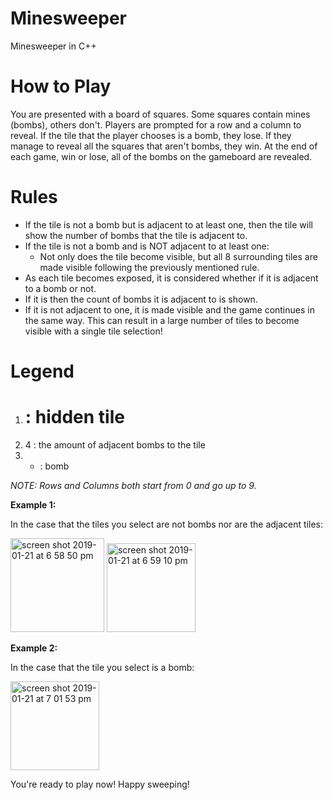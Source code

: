 # Minesweeper
Minesweeper in C++

# How to Play
You are presented with a board of squares. Some squares contain mines (bombs), others don't. 
Players are prompted for a row and a column to reveal. If the tile that the player chooses is a bomb, they lose. If they manage to reveal all the squares that aren't bombs, they win. At the end of each game, win or lose, all of the bombs on the gameboard are revealed.

# Rules
* If the tile is not a bomb but is adjacent to at least one, then the tile will show the number of bombs that the tile is adjacent to.
* If the tile is not a bomb and is NOT adjacent to at least one:
     * Not only does the tile become visible, but all 8 surrounding tiles are made visible following the previously mentioned rule.  
* As each tile becomes exposed, it is considered whether if it is adjacent to a bomb or not.
* If it is then the count of bombs it is adjacent to is shown.
* If it is not adjacent to one, it is made visible and the game continues in the same way. This can result in a large number of tiles to become visible with a single tile selection!

# Legend

1. #  : hidden tile
2. 4  : the amount of adjacent bombs to the tile
3. *  : bomb


*NOTE: Rows and Columns both start from 0 and go up to 9.* 

**Example 1:**

In the case that the tiles you select are not bombs nor are the adjacent tiles:

<img width="150" alt="screen shot 2019-01-21 at 6 58 50 pm" src="https://user-images.githubusercontent.com/46582899/51504381-ac13bb00-1dae-11e9-9da6-99eb11407a4e.png">


<img width="142" alt="screen shot 2019-01-21 at 6 59 10 pm" src="https://user-images.githubusercontent.com/46582899/51504378-a9b16100-1dae-11e9-91f5-19bb1094cf2e.png">


**Example 2:**

In the case that the tile you select is a bomb:

<img width="142" alt="screen shot 2019-01-21 at 7 01 53 pm" src="https://user-images.githubusercontent.com/46582899/51504451-0f055200-1daf-11e9-9494-ce6af7f5ac17.png">


You're ready to play now! Happy sweeping!




